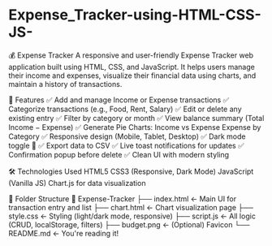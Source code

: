 # Expense_Tracker-using-HTML-CSS-JS-
💰 Expense Tracker
A responsive and user-friendly Expense Tracker web application built using HTML, CSS, and JavaScript. It helps users manage their income and expenses, visualize their financial data using charts, and maintain a history of transactions.

🚀 Features
✅ Add and manage Income or Expense transactions ✅ Categorize transactions (e.g., Food, Rent, Salary) ✅ Edit or delete any existing entry ✅ Filter by category or month ✅ View balance summary (Total Income − Expense) ✅ Generate Pie Charts:
Income vs Expense
Expense by Category ✅ Responsive design (Mobile, Tablet, Desktop) ✅ Dark mode toggle 🌙 ✅ Export data to CSV ✅ Live toast notifications for updates ✅ Confirmation popup before delete ✅ Clean UI with modern styling

🛠 Technologies Used
HTML5
CSS3 (Responsive, Dark Mode)
JavaScript (Vanilla JS)
Chart.js for data visualization

📂 Folder Structure
📁 Expense-Tracker
├── index.html              ← Main UI for transaction entry and list
├── chart.html              ← Chart visualization page
├── style.css               ← Styling (light/dark mode, responsive)
├── script.js               ← All logic (CRUD, localStorage, filters)
├── budget.png              ← (Optional) Favicon
└── README.md               ← You're reading it!
